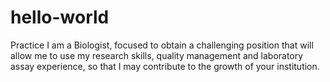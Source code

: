 # hello-world
Practice
I am a Biologist, focused to obtain a challenging position that will allow me to use my research skills, quality management and laboratory assay experience, so that I may contribute to the growth of your institution.
